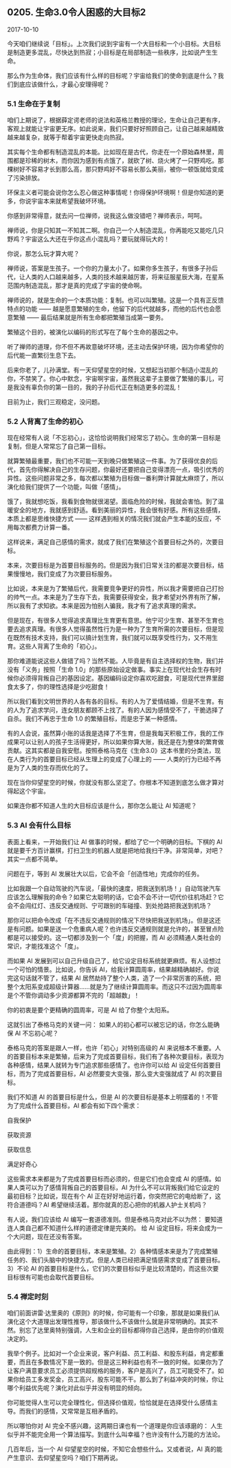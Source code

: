 ## 0205. 生命3.0令人困惑的大目标2

2017-10-10

今天咱们继续说「目标」。上次我们说到宇宙有一个大目标和一个小目标。大目标是制造更多混乱，尽快达到热寂；小目标是在局部制造一些秩序，比如说产生生命。

那么作为生命体，我们应该有什么样的目标呢？宇宙给我们的使命到底是什么？我们到底应该做什么，才最心安理得呢？ 

### 5.1 生命在于复制

咱们上期说了，根据薛定谔老师的说法和英格兰教授的理论，生命让自己更有序，客观上就能让宇宙更无序。如此说来，我们只要好好照顾自己，让自己越来越精致越来越复杂，就等于帮着宇宙更快走向热寂。

其实每个生命都有制造混乱的本能。比如现在是古代，你走在一个原始森林里，周围都是珍稀的树木，而你因为感到有点饿了，就砍了树、烧火烤了一只野鸡吃。那棵树好不容易才长到那么高，那只野鸡好不容易长那么美丽，被你一顿饭就给变成了污染排放。

环保主义者可能会说你怎么忍心做这种事情呢！你得保护环境啊！但是你知道的更多，你说宇宙本来就希望我破坏环境。

你感到非常得意，就去问一位禅师，说我这么做没错吧？禅师表示，呵呵。

禅师说，你是只知其一不知其二啊。你自己一个人制造混乱，你再能吃又能吃几只野鸡？宇宙这么大还在乎你这点小混乱吗？要玩就得玩大的！

你说，那怎么玩才算大呢？

禅师说，答案是生孩子。一个你的力量太小了。如果你多生孩子，有很多子孙后代，让人类的人口越来越多，人类的技术越来越厉害，将来征服星辰大海，在星系范围内制造混乱，那才是真的完成了宇宙的使命啊。

禅师说的，就是生命的一个本质功能：复制。也可以叫繁殖。这是一个具有正反馈特点的功能 —— 越是愿意繁殖的生命，他留下的后代就越多，而他的后代也会愿意繁殖 —— 最后结果就是所有生命都把繁殖当成第一要务。

繁殖这个目的，被演化以编码的形式写在了每个生命的基因之中。

听了禅师的道理，你不但不再故意破坏环境，还主动去保护环境，因为你希望你的后代能一直繁衍生息下去。

后来你老了，儿孙满堂。有一天仰望星空的时候，又想起当初那个制造小混乱的你，不禁笑了。你心中默念，宇宙啊宇宙，虽然我这辈子主要做了繁殖的事儿，可是我没有辜负你的第一目的，我的子孙后代正在制造更多的混乱！

目前为止，我们三观稳定，没问题。 

### 5.2 人背离了生命的初心

现在经常有人说「不忘初心」，这恰恰说明我们经常忘了初心。生命的第一目标是复制，但是人常常忘了自己第一目标。

就算繁殖最重要，我们也不可能一天到晚只做繁殖这一件事。为了获得优良的后代，首先你得解决自己的生存问题，你最好还要把自己变得漂亮一点，吸引优秀的异性。这些问题非常之多，每次都以繁殖为目标做一番利弊计算就太麻烦了，所以演化给我们提供了一个功能，叫做「感情」。

饿了，我就想吃饭，我看到食物就很渴望。面临危险的时候，我就会害怕。到了温暖安全的地方，我就感到舒适。看到美丽的异性，我会很有好感。所有这些感情，本质上都是思维快捷方式 —— 这样遇到相关的情况我们就会产生本能的反应，不用每次都费力计算一番。

这样说来，满足自己感情的需求，就成了我们在繁殖这个首要目标之外的，次要目标。

本来，次要目标是为首要目标服务的。但是因为我们日常关注的都是次要目标，结果慢慢地，我们变成了为次要目标服务。

比如说，本来是为了繁殖后代，我需要竞争更好的异性，所以我才需要把自己打扮的帅气一点。本来是为了生存下去，我需要获得安全，我才希望对外界有所了解，所以我有了求知欲。本来是因为怕别人骗我，我才有了追求真理的需求。

但是现在，有很多人觉得追求真理比生育更有意思。他宁可少生育、甚至不生育也要去追求真理。有很多人觉得虽然性行为是一种为了生育所需的次要目标，但是现在既然有技术支持，我们可以搞计划生育，我们就可以既享受性行为，又不用生育。这些人背离了生命的「初心」。

那你难道能说这些人做错了吗？当然不能。人毕竟是有自主选择权的生物，我们并没有「义务」按照「生命 1.0」的那些原始设定做事。事实上在现代社会生存有时候你必须得背叛自己的基因设定。基因编码设定你喜欢吃甜食，可是现代世界里甜食太多了，你的理性选择是少吃甜食！

所以我们看到文明世界的人各有各的目标。有的人为了爱情结婚，但是不生育。有的人为了追求学问，连女朋友都顾不上找了。有的人因为感情受不了，干脆选择了自杀。我们不再忠于生命 1.0 的繁殖目标，而是忠于某一种感情。

有的人会说，虽然算小账的话我是选择了不生育，但是我每天积极工作，我的工作成果可以让别人的孩子生活得更好，所以如果你算大账，我还是在为整体的繁育做贡献。这其实都是自我安慰。按照泰格马克在《生命3.0》这本书里的分类法，现在人类行为的首要目标已经从生理上的变成了心理上的 —— 人类的行为已经不再是为了人类的生存而优化的了。

现在当你仰望星空的时候，你就没有那么坚定了。你根本不知道到底怎么做才算对得起这个宇宙。

如果连你都不知道人生的大目标应该是什么，那你怎么能让 AI 知道呢？ 

### 5.3 AI 会有什么目标

表面上看来，一开始我们让 AI 做事的时候，都给了它一个明确的目标。下棋的 AI 就是要千方百计赢棋，打扫卫生的机器人就是把地给我扫干净。非常简单，对吧？其实一点都不简单。

问题在于，等到 AI 发展壮大以后，它会不会「创造性地」完成你的任务。

比如我跟一个自动驾驶的汽车说，「最快的速度，把我送到机场！」自动驾驶汽车应该怎么理解我的命令？如果它太聪明的话，它会不会不计一切代价往机场赶？它会不会闯红灯、违反交通规则、宁可跟别的车碰撞、到处抢路把我送到机场？

那你可以把命令改成「在不违反交通规则的情况下尽快把我送到机场」。但是这还是有问题。如果是送一个危重病人呢？也许违反交通规则就是允许的，甚至冒点险都是可以接受的。这一切都涉及到一个「度」的把握，而 AI 必须精通人类社会的常识，才能找准这个「度」。

而如果 AI 发展到可以自己升级自己了，给它设定目标系统就更麻烦。有人设想过一个可怕的情景。比如说，你告诉 AI，给我计算圆周率，结果越精确越好。你说完这句话就不管了，结果 AI 居然劫持了整个人类，造了一个非常厉害的系统，把整个太阳系变成超级计算器……就是为了继续计算圆周率。而这只不过因为圆周率是个不管你调动多少资源都算不完的「超越数」！

你的初衷是要个更精确的圆周率，可是 AI 给了你整个太阳系。

这就引出了泰格马克的关键一问： 如果人的初心都可以被忘记的话，你怎么能确保 AI 不忘初心呢？

泰格马克的答案是跟人一样，也许「初心」对特别高级的 AI 来说根本不重要。人的首要目标本来是繁殖，后来为了完成首要目标，我们有了各种次要目标，表现为各种感情，结果人就转为专门追求那些感情了。也许你可以给 AI 设定任何首要目标，而为了完成首要目标，AI 必然要变大变强，那么变大变强就成了 AI 的次要目标。

我们不知道 AI 的首要目标是什么，但是 AI 的次要目标是基本上明摆着的！不管为了完成什么首要目标，AI 都会有如下四个需求：

自我保护

获取资源

获取信息

满足好奇心

这些需求本来都是为了完成首要目标而必须的，但是它们也会变成 AI 的感情。如果人类可以为了感情背叛自己的首要目标，AI 为什么不可以背叛我们给它设定的最初目标？比如说，现在有个 AI 正在好好地运行着，你突然把它的电给断了，这符合道德吗？AI 希望继续活着。那你就真的忍心把你的机器人护士关机吗？

有人说，我们应该给 AI 编写一套道德准则。但是泰格马克对此不以为然： 要知道连人类自己都不知道什么样的道德定律是完美的。
给 AI 设定目标，将来会成为一个大问题，现在还没有答案。 

由此得到：1）生命的首要目标，本来是繁殖。2）各种情感本来是为了完成繁殖任务的、我们头脑中的快捷方式。但是人类已经把满足情感需求变成了首要目标。3）不论 AI 的首要目标是什么，它们的次要目标似乎是比较清楚的，而这些次要目标很有可能也会取代首要目标。

### 5.4 禅定时刻

咱们前面讲雷·达里奥的《原则》的时候，你可能有一个印象，那就是如果我们从演化这个大道理出发理性推导，那该做什么不该做什么就是非常明确的。其实不然。别忘了达里奥特别强调，人生和企业的目标都得你自己选择，是由你的价值观决定的。

我举个例子。比如对一个企业来说，客户利益、员工利益、和股东利益，肯定都重要，而且在多数情况下是一致的。但是这三种利益也有不一致的时候。如果你为了让客户满意要求员工必须提供超规格的服务，客户是高兴了，员工可能受不了。如果你给员工多发奖金，员工高兴，股东可能不干。那么到了利益冲突的时候，你让哪个利益优先呢？演化对此似乎并没有明显的倾向。

你可能觉得人生可以完全理性化，但选择价值观，恰恰就是在选择受什么感情主导。而我们的感情，又常常是互相矛盾的。

所以哪怕你对 AI 完全不感兴趣，这两期日课也有一个道理是你应该琢磨的： 人生似乎并不能完全用一个算法描写。到底什么叫幸福？也许没有什么万能的方法论。

几百年后，当一个 AI 仰望星空的时候，不知它会想些什么。又或者说，AI 真的能产生意识、去仰望星空吗？咱们下期再说。
